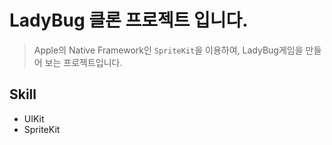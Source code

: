 # LadyBug 클론 프로젝트 입니다.

> Apple의 Native Framework인 `SpriteKit`을 이용하여, LadyBug게임을 만들어 보는 프로젝트입니다.

## Skill
- UIKit
- SpriteKit